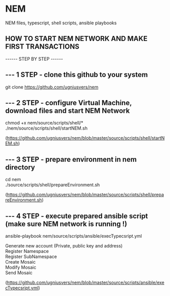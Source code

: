 # NEM
NEM files, typescript, shell scripts, ansible playbooks  

HOW TO START NEM NETWORK AND MAKE FIRST TRANSACTIONS  
-
------ STEP BY STEP ------  

--- 1 STEP - clone this github to your system
-
git clone https://github.com/ugniusvers/nem  

--- 2 STEP - configure Virtual Machine, download files and start NEM Network
-
chmod +x nem/source/scripts/shell/*  
./nem/source/scripts/shell/startNEM.sh

(https://github.com/ugniusvers/nem/blob/master/source/scripts/shell/startNEM.sh)  

--- 3 STEP - prepare environment in nem directory
-
cd nem  
./source/scripts/shell/prepareEnvironment.sh

(https://github.com/ugniusvers/nem/blob/master/source/scripts/shell/prepareEnvironment.sh)  

--- 4 STEP - execute prepared ansible script (make sure NEM network is running !)
-
ansible-playbook nem/source/scripts/ansible/execTypecsript.yml

Generate new account (Private, public key and address)  
Register Namespace  
Register SubNamespace  
Create Mosaic  
Modify Mosaic  
Send Mosaic  

(https://github.com/ugniusvers/nem/blob/master/source/scripts/ansible/execTypecsript.yml)  
